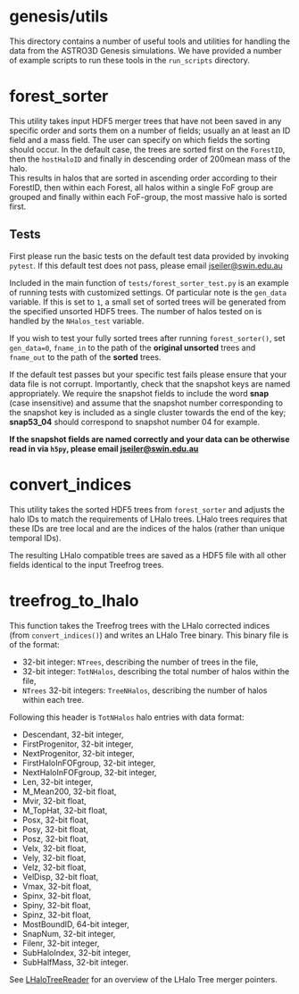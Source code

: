 # genesis/utils

This directory contains a number of useful tools and utilities for handling the data from the
ASTRO3D Genesis simulations.  We have provided a number of example scripts to
run these tools in the `run_scripts` directory.

# forest_sorter

This utility takes input HDF5 merger trees that have not been saved in any specific order and sorts
them on a number of fields; usually an at least an ID field and a mass field.  The user can specify 
on which fields  the sorting should occur. In the default case, the trees are sorted first on the 
`ForestID`, then the `hostHaloID` and finally in descending order of 200mean mass of the halo.  
This results in halos that are sorted in ascending order according to their ForestID, then within 
each Forest, all halos within a single FoF group are grouped and finally within each
FoF-group, the most massive halo is sorted first.

## Tests

First please run the basic tests on the default test data provided by invoking `pytest`.  If this
default test does not pass, please email jseiler@swin.edu.au 

Included in the main function of `tests/forest_sorter_test.py` is an example of
running tests with customized settings.  Of particular note is the `gen_data`
variable.  If this is set to `1`, a small set of sorted trees will be generated
from the specified unsorted HDF5 trees. The number of halos tested on is
handled by the `NHalos_test` variable. 

If you wish to test your fully sorted trees after running `forest_sorter()`, 
set `gen_data=0`, `fname_in` to the path of the **original unsorted** trees and 
`fname_out` to the path of the **sorted** trees. 

If the default test passes but your specific test fails please ensure that your data file is not
corrupt.  Importantly, check that the snapshot keys are named appropriately.  We require the
snapshot fields to include the word **snap** (case insensitive) and assume that the snapshot number
corresponding to the snapshot key is included as a single cluster towards the end of the key;
**snap53_04** should correspond to snapshot number 04 for example. 

**If the snapshot fields are named correctly and your data can be otherwise read in via `h5py`, please
email jseiler@swin.edu.au**

# convert_indices 

This utility takes the sorted HDF5 trees from `forest_sorter` and adjusts the
halo IDs to match the requirements of LHalo trees.  LHalo trees requires that
these IDs are tree local and are the indices of the halos (rather than unique
temporal IDs).

The resulting LHalo compatible trees are saved as a HDF5 file with all other
fields identical to the input Treefrog trees. 

# treefrog_to_lhalo

This function takes the Treefrog trees with the LHalo corrected indices (from
`convert_indices()`) and writes an LHalo Tree binary. This binary file is of
the format:

* 32-bit integer: `NTrees`, describing the number of trees in the file,
* 32-bit integer: `TotNHalos`, describing the total number of halos within the
file,
* `NTrees` 32-bit integers: `TreeNHalos`, describing the number of halos within each
tree.

Following this header is `TotNHalos` halo entries with data format:

* Descendant,          32-bit integer,
* FirstProgenitor,     32-bit integer,
* NextProgenitor,      32-bit integer,
* FirstHaloInFOFgroup, 32-bit integer, 
* NextHaloInFOFgroup,  32-bit integer, 
* Len,                 32-bit integer,
* M_Mean200,           32-bit float,
* Mvir,                32-bit float,
* M_TopHat,            32-bit float, 
* Posx,                32-bit float,
* Posy,                32-bit float,
* Posz,                32-bit float,
* Velx,                32-bit float, 
* Vely,                32-bit float, 
* Velz,                32-bit float, 
* VelDisp,             32-bit float, 
* Vmax,                32-bit float, 
* Spinx,               32-bit float, 
* Spiny,               32-bit float, 
* Spinz,               32-bit float, 
* MostBoundID,         64-bit integer, 
* SnapNum,             32-bit integer, 
* Filenr,              32-bit integer,
* SubHaloIndex,        32-bit integer, 
* SubHalfMass,         32-bit integer.


See [LHaloTreeReader](https://github.com/manodeep/LHaloTreeReader) for an
overview of the LHalo Tree merger pointers. 
